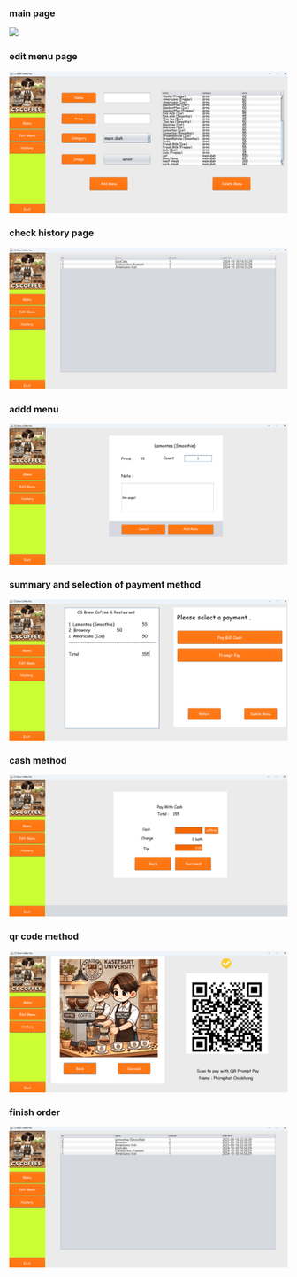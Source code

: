 ### main page

![](src/test/image/main.png)
### edit menu page

![](src/test/image/edit_menu.png)
### check history page

![](src/test/image/history1.png)
### addd menu

![](src/test/image/add_menu.png)
### summary and selection of payment method

![](src/test/image/checkbill.png)
### cash method

![](src/test/image/cash.png)
### qr code method

![](src/test/image/card.png)
### finish order

![](src/test/image/history2.png)
